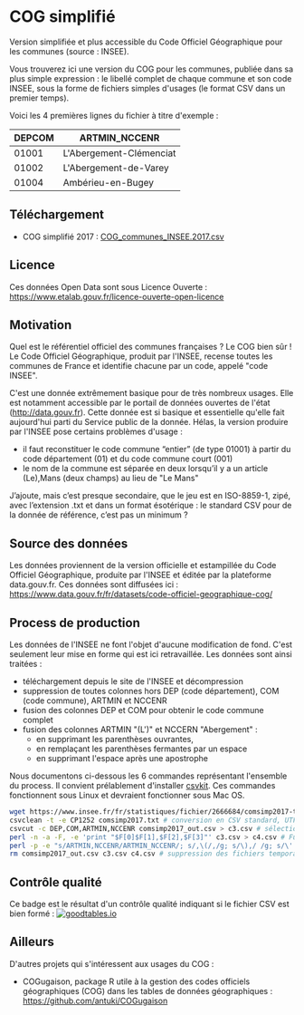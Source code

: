 # COG simplifié
Version simplifiée et plus accessible du Code Officiel Géographique pour les communes (source : INSEE).

Vous trouverez ici une version du COG pour les communes, publiée dans sa plus simple expression : le libellé complet de chaque commune et son code INSEE, sous la forme de fichiers simples d'usages (le format CSV dans un premier temps).

Voici les 4 premières lignes du fichier à titre d'exemple :

|DEPCOM|ARTMIN_NCCENR
| ---- | ----
|01001|L'Abergement-Clémenciat
|01002|L'Abergement-de-Varey
|01004|Ambérieu-en-Bugey

## Téléchargement
* COG simplifié 2017 : [COG_communes_INSEE.2017.csv](https://cdn.rawgit.com/CharlesNepote/COG/62e930e3/COG_communes_INSEE.2017.csv)

## Licence
Ces données Open Data sont sous Licence Ouverte : https://www.etalab.gouv.fr/licence-ouverte-open-licence

## Motivation
Quel est le référentiel officiel des communes françaises ? Le COG bien sûr !
Le Code Officiel Géographique, produit par l'INSEE, recense toutes les communes de France et identifie chacune par un code, appelé "code INSEE".

C'est une donnée extrêmement basique pour de très nombreux usages. Elle est notamment accessible par le portail de données ouvertes de l'état (http://data.gouv.fr). Cette donnée est si basique et essentielle qu'elle fait aujourd'hui parti du Service public de la donnée.
Hélas, la version produire par l'INSEE pose certains problèmes d'usage :
* il faut reconstituer le code commune “entier” (de type 01001) à partir du code département (01) et du code commune court (001)
* le nom de la commune est séparée en deux lorsqu’il y a un article (Le),Mans (deux champs) au lieu de "Le Mans"

J’ajoute, mais c’est presque secondaire, que le jeu est en ISO-8859-1, zipé, avec l’extension .txt et dans un format ésotérique : le standard CSV pour de la donnée de référence, c’est pas un minimum ?

## Source des données
Les données proviennent de la version officielle et estampillée du Code Officiel Géographique, produite par l'INSEE et éditée par la plateforme data.gouv.fr.
Ces données sont diffusées ici : https://www.data.gouv.fr/fr/datasets/code-officiel-geographique-cog/

## Process de production
Les données de l'INSEE ne font l'objet d'aucune modification de fond. C'est seulement leur mise en forme qui est ici retravaillée.
Les données sont ainsi traitées :
* téléchargement depuis le site de l'INSEE et décompression
* suppression de toutes colonnes hors DEP (code département), COM (code commune), ARTMIN et NCCENR
* fusion des colonnes DEP et COM pour obtenir le code commune complet
* fusion des colonnes ARTMIN "(L')" et NCCERN "Abergement" :
  * en supprimant les parenthèses ouvrantes,
  * en remplaçant les parenthèses fermantes par un espace
  * en supprimant l'espace après une apostrophe

Nous documentons ci-dessous les 6 commandes représentant l'ensemble du process. Il convient prélablement d'installer [csvkit](https://github.com/wireservice/csvkit). Ces commandes fonctionnent sous Linux et devraient fonctionner sous Mac OS.
```bash
wget https://www.insee.fr/fr/statistiques/fichier/2666684/comsimp2017-txt.zip ; unzip comsimp2017-txt.zip
csvclean -t -e CP1252 comsimp2017.txt # conversion en CSV standard, UTF-8
csvcut -c DEP,COM,ARTMIN,NCCENR comsimp2017_out.csv > c3.csv # sélection des colonnes suffisantes pour obtenir le code commune et le nom de commune
perl -n -a -F, -e 'print "$F[0]$F[1],$F[2],$F[3]"' c3.csv > c4.csv # Fusion des colonnes DEP et COM pour obtenir le code INSEE complet
perl -p -e "s/ARTMIN,NCCENR/ARTMIN_NCCENR/; s/,\(/,/g; s/\),/ /g; s/\' /\'/g; s/,,/,/g" c4.csv > COG_communes_INSEE.csv # Fusion des colonnes ARTMIN et NCCERN
rm comsimp2017_out.csv c3.csv c4.csv # suppression des fichiers temporaires
```

## Contrôle qualité
Ce badge est le résultat d'un contrôle qualité indiquant si le fichier CSV est bien formé : [![goodtables.io](https://goodtables.io/badge/github/CharlesNepote/COG.svg)](https://goodtables.io/github/CharlesNepote/COG)

## Ailleurs
D'autres projets qui s'intéressent aux usages du COG :
* COGugaison, package R utile à la gestion des codes officiels géographiques (COG) dans les tables de données géographiques : https://github.com/antuki/COGugaison
